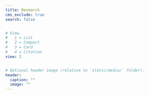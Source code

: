 ```yaml
---
title: Research
cms_exclude: true
search: false


# View.
#   1 = List
#   2 = Compact
#   3 = Card
#   4 = Citation
view: 2


# Optional header image (relative to `static/media/` folder).
header:
  caption: ""
  image: ""
---
```










